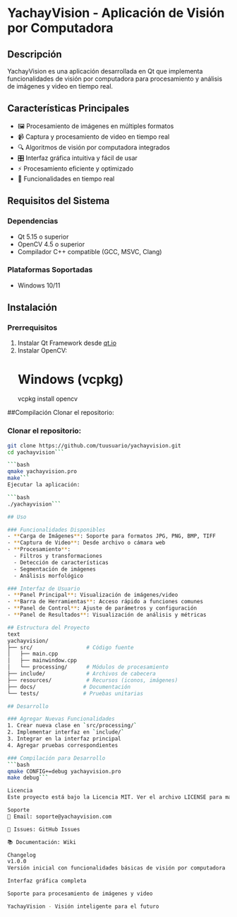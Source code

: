 # YachayVision - Aplicación de Visión por Computadora

## Descripción
YachayVision es una aplicación desarrollada en Qt que implementa funcionalidades de visión por computadora para procesamiento y análisis de imágenes y video en tiempo real.

## Características Principales
- 🖼️ Procesamiento de imágenes en múltiples formatos
- 📹 Captura y procesamiento de video en tiempo real
- 🔍 Algoritmos de visión por computadora integrados
- 🎛️ Interfaz gráfica intuitiva y fácil de usar
- ⚡ Procesamiento eficiente y optimizado
- 🔄 Funcionalidades en tiempo real

## Requisitos del Sistema

### Dependencias
- Qt 5.15 o superior
- OpenCV 4.5 o superior
- Compilador C++ compatible (GCC, MSVC, Clang)

### Plataformas Soportadas
- Windows 10/11

## Instalación

### Prerrequisitos
1. Instalar Qt Framework desde [qt.io](https://www.qt.io/)
2. Instalar OpenCV:
   # Windows (vcpkg)
   vcpkg install opencv


##Compilación
Clonar el repositorio:

### Clonar el repositorio:
```bash
git clone https://github.com/tuusuario/yachayvision.git
cd yachayvision```

```bash
qmake yachayvision.pro
make```
Ejecutar la aplicación:

```bash
./yachayvision```

## Uso

### Funcionalidades Disponibles
- **Carga de Imágenes**: Soporte para formatos JPG, PNG, BMP, TIFF
- **Captura de Video**: Desde archivo o cámara web
- **Procesamiento**:
  - Filtros y transformaciones
  - Detección de características
  - Segmentación de imágenes
  - Análisis morfológico

### Interfaz de Usuario
- **Panel Principal**: Visualización de imágenes/video
- **Barra de Herramientas**: Acceso rápido a funciones comunes
- **Panel de Control**: Ajuste de parámetros y configuración
- **Panel de Resultados**: Visualización de análisis y métricas

## Estructura del Proyecto
text
yachayvision/
├── src/                 # Código fuente
│   ├── main.cpp
│   ├── mainwindow.cpp
│   └── processing/      # Módulos de procesamiento
├── include/             # Archivos de cabecera
├── resources/           # Recursos (iconos, imágenes)
├── docs/               # Documentación
└── tests/              # Pruebas unitarias

## Desarrollo

### Agregar Nuevas Funcionalidades
1. Crear nueva clase en `src/processing/`
2. Implementar interfaz en `include/`
3. Integrar en la interfaz principal
4. Agregar pruebas correspondientes

### Compilación para Desarrollo
```bash
qmake CONFIG+=debug yachayvision.pro
make debug```

Licencia
Este proyecto está bajo la Licencia MIT. Ver el archivo LICENSE para más detalles.

Soporte
📧 Email: soporte@yachayvision.com

🐛 Issues: GitHub Issues

📚 Documentación: Wiki

Changelog
v1.0.0
Versión inicial con funcionalidades básicas de visión por computadora

Interfaz gráfica completa

Soporte para procesamiento de imágenes y video

YachayVision - Visión inteligente para el futuro